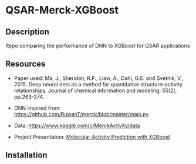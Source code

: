 # QSAR-Merck-XGBoost

## Description
Repo comparing the performance of DNN to XGBoost for QSAR applications

## Resources
- Paper used:
Ma, J., Sheridan, R.P., Liaw, A., Dahl, G.E. and Svetnik, V., 2015. Deep neural nets as a method for quantitative structure–activity relationships. Journal of chemical information and modeling, 55(2), pp.263-274.

- DNN inspired from:
https://github.com/RuwanT/merck/blob/master/main.py

- Data:
https://www.kaggle.com/c/MerckActivity/data

- Project Presentation:
[Molecular Activity Prediction with XGBoost](https://docs.google.com/presentation/d/e/2PACX-1vRN4hVoXzNEVSYAOq9eYWDQxudlwCAL2GNW9Mx1D7ScT6pOXDTEmxUOeV_jnOo__zi9hKX_yoLPq0R6/pub?start=false&loop=false&delayms=3000)

## Installation
